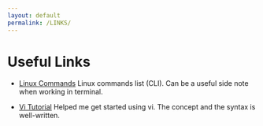 ```yaml
---
layout: default
permalink: /LINKS/
---
```


# Useful Links

- [Linux Commands](https://www.hostinger.com/tutorials/linux-commands)
Linux commands list (CLI). Can be a useful side note when working in terminal.

- [Vi Tutorial](https://www.guru99.com/the-vi-editor.html)
Helped me get started using vi. The concept and the syntax is well-written.

